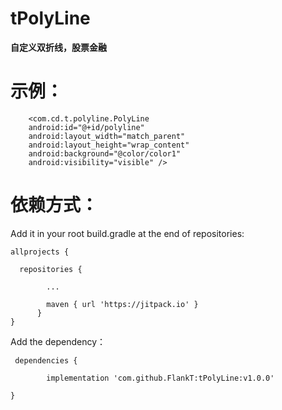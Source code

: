 # tPolyLine

**自定义双折线，股票金融**

# 示例：
        <com.cd.t.polyline.PolyLine
        android:id="@+id/polyline"
        android:layout_width="match_parent"
        android:layout_height="wrap_content"
        android:background="@color/color1"
        android:visibility="visible" />

# 依赖方式：

Add it in your root build.gradle at the end of repositories:

    allprojects {

	  repositories {
	  
			...
			
			maven { url 'https://jitpack.io' }			
		  }	
	}
	
Add the dependency：

     dependencies {

	        implementation 'com.github.FlankT:tPolyLine:v1.0.0'
		
	}
	
